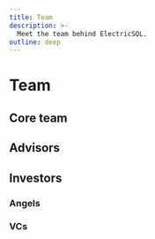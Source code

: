 ```yaml
---
title: Team
description: >-
  Meet the team behind ElectricSQL.
outline: deep
---
```


<script setup>
import TeamMembers from '../src/components/TeamMembers.vue'
import { data } from '../data/team.data.ts'

const { advisors, angels, team, vcs } = data
</script>

<style scoped>
  .vp-doc h3 {
    margin-bottom: 1rem;
  }
</style>

<!--
> [!INFO] We're hiring!
> See the [jobs page](/about/jobs) for active roles.
-->

# Team

## Core team

<TeamMembers :items="team" />

## Advisors

<TeamMembers :items="advisors" />

## Investors

### Angels

<TeamMembers :items="angels" />

### VCs

<TeamMembers :items="vcs" />